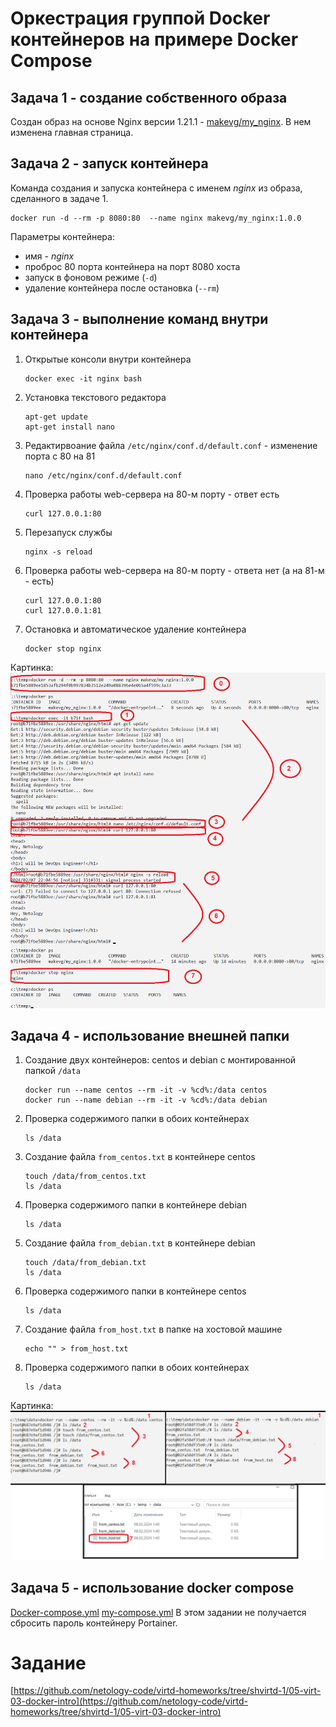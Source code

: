 # Оркестрация группой Docker контейнеров на примере Docker Compose

## Задача 1 - создание собственного образа

Создан образ на основе Nginx версии 1.21.1 - [makevg/my_nginx](https://hub.docker.com/repository/docker/makevg/my_nginx/general).
В нем изменена главная страница.


## Задача 2 - запуск контейнера
Команда создания и запуска контейнера с именем _nginx_ из образа, сделанного в задаче 1.
```
docker run -d --rm -p 8080:80  --name nginx makevg/my_nginx:1.0.0
```

Параметры контейнера:
- имя - _nginx_
- проброс 80 порта контейнера на порт 8080 хоста
- запуск в фоновом режиме (`-d`)
- удаление контейнера после остановка (`--rm`)


## Задача 3 - выполнение команд внутри контейнера
1. Открытые консоли внутри контейнера
   ```
   docker exec -it nginx bash
   ```

2. Установка текстового редактора
   ```
   apt-get update
   apt-get install nano
   ```
3. Редактирвоание файла `/etc/nginx/conf.d/default.conf` - изменение порта с 80 на 81
   ```
   nano /etc/nginx/conf.d/default.conf
   ```
4. Проверка работы web-сервера на 80-м порту - ответ есть
   ```
   curl 127.0.0.1:80
   ```
5. Перезапуск службы
   ```
   nginx -s reload
   ```
6. Проверка работы web-сервера на 80-м порту - ответа нет (а на 81-м - есть)
   ```
   curl 127.0.0.1:80
   curl 127.0.0.1:81  
   ```
7. Остановка и автоматическое удаление контейнера
   ```
   docker stop nginx
   ```

Картинка:
![Скриншот1](screen01.png)

## Задача 4 - использование внешней папки
1. Создание двух контейнеров: centos и debian с монтированной папкой `/data`
   ```
   docker run --name centos --rm -it -v %cd%:/data centos
   docker run --name debian --rm -it -v %cd%:/data debian
   ```

2. Проверка содержимого папки в обоих контейнерах
   ```
   ls /data
   ```
3. Создание файла `from_centos.txt` в контейнере centos
   ```
   touch /data/from_centos.txt
   ls /data
   ```
4. Проверка содержимого папки в контейнере debian
   ```
   ls /data
   ```
5. Создание файла `from_debian.txt` в контейнере debian
   ```
   touch /data/from_debian.txt
   ls /data
   ```
6. Проверка содержимого папки в контейнере centos
   ```
   ls /data
   ```
7. Создание файла `from_host.txt` в папке на хостовой машине
   ```
   echo "" > from_host.txt
   ```
6. Проверка содержимого папки в обоих контейнерах
   ```
   ls /data
   ```
   
Картинка:
![Скриншот2](screen02.png)

## Задача 5 - использование docker compose
[Docker-compose.yml](Docker-compose.yml)
[my-compose.yml](my-compose.yml)
В этом задании не получается сбросить пароль контейнеру Portainer.


# Задание
[https://github.com/netology-code/virtd-homeworks/tree/shvirtd-1/05-virt-03-docker-intro](https://github.com/netology-code/virtd-homeworks/tree/shvirtd-1/05-virt-03-docker-intro)
